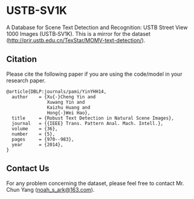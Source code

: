 # USTB-SV1K 
A Database for Scene Text Detection and Recognition: USTB Street View 1000 Images (USTB‐SV1K).
This is a mirror for the dataset (http://prir.ustb.edu.cn/TexStar/MOMV-text-detection/).

## Citation
Please cite the following paper if you are using the code/model in your research paper.

    @article{DBLP:journals/pami/YinYHH14,
      author    = {Xu{-}Cheng Yin and
                   Xuwang Yin and
                   Kaizhu Huang and
                   Hong{-}Wei Hao},
      title     = {Robust Text Detection in Natural Scene Images},
      journal   = {{IEEE} Trans. Pattern Anal. Mach. Intell.},
      volume    = {36},
      number    = {5},
      pages     = {970--983},
      year      = {2014},
    }

## Contact Us
For any problem concerning the dataset, please feel free to contact Mr. Chun Yang (noah_s_ark@163.com).